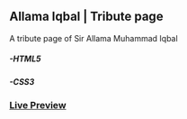 ## Allama Iqbal | Tribute page
<p>A tribute page of Sir Allama Muhammad Iqbal</p>

##### -HTML5

##### -CSS3

<h3> <a href="https://allamaiqbal.netlify.app" target="_blank">Live Preview</a> </h3>

